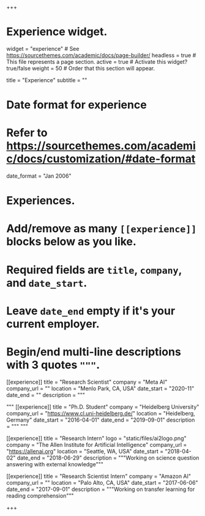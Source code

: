 +++
# Experience widget.
widget = "experience"  # See https://sourcethemes.com/academic/docs/page-builder/
headless = true  # This file represents a page section.
active = true  # Activate this widget? true/false
weight = 50  # Order that this section will appear.

title = "Experience"
subtitle = ""

# Date format for experience
#   Refer to https://sourcethemes.com/academic/docs/customization/#date-format
date_format = "Jan 2006"

# Experiences.
#   Add/remove as many `[[experience]]` blocks below as you like.
#   Required fields are `title`, `company`, and `date_start`.
#   Leave `date_end` empty if it's your current employer.
#   Begin/end multi-line descriptions with 3 quotes `"""`.
[[experience]]
  title = "Research Scientist"
  company = "Meta AI"
  company_url = ""
  location = "Menlo Park, CA, USA"
  date_start = "2020-11"
  date_end = ""
  description = """
  
  """
[[experience]]
  title = "Ph.D. Student"
  company = "Heidelberg University"
  company_url = "https://www.cl.uni-heidelberg.de/"
  location = "Heidelberg, Germany"
  date_start = "2016-04-01"
  date_end = "2019-09-01"
  description = """
  """

[[experience]]
  title = "Research Intern"
  logo = "static/files/ai2logo.png"
  company = "The Allen Institute for Artificial Intelligence"
  company_url = "https://allenai.org"
  location = "Seattle, WA, USA"
  date_start = "2018-04-02"
  date_end = "2018-06-29"
  description = """Working on science question answering with external knowledge"""


[[experience]]
  title = "Research Scientist Intern"
  company = "Amazon AI"
  company_url = ""
  location = "Palo Alto, CA, USA"
  date_start = "2017-06-06"
  date_end = "2017-09-01"
  description = """Working on transfer learning for reading comprehension"""


+++
